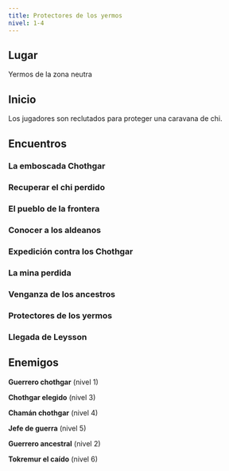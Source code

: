 ```yaml
---
title: Protectores de los yermos
nivel: 1-4
---
```


## Lugar

Yermos de la zona neutra

## Inicio

Los jugadores son reclutados para proteger una caravana de chi.

## Encuentros

### La emboscada Chothgar

### Recuperar el chi perdido

### El pueblo de la frontera

### Conocer a los aldeanos

### Expedición contra los Chothgar

### La mina perdida

### Venganza de los ancestros

### Protectores de los yermos

### Llegada de Leysson

## Enemigos

**Guerrero chothgar** (nivel 1)

**Chothgar elegido** (nivel 3)

**Chamán chothgar** (nivel 4)

**Jefe de guerra** (nivel 5)

**Guerrero ancestral** (nivel 2)

**Tokremur el caído** (nivel 6) 